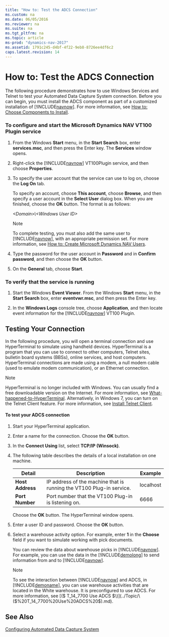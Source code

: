 ```yaml
---
title: "How to: Test the ADCS Connection"
ms.custom: na
ms.date: 06/05/2016
ms.reviewer: na
ms.suite: na
ms.tgt_pltfrm: na
ms.topic: article
ms-prod: "dynamics-nav-2017"
ms.assetid: 1791c245-d4bf-4f22-9eb8-8726ee4df6c2
caps.latest.revision: 14
---
```

# How to: Test the ADCS Connection
The following procedure demonstrates how to use Windows Services and Telnet to test your Automated Data Capture System connection. Before you can begin, you must install the ADCS component as part of a customized installation of [!INCLUDE[navnow](includes/navnow_md.md)]. For more information, see [How to: Choose Components to Install](../Topic/How%20to:%20Choose%20Components%20to%20Install.md).  
  
### To configure and start the Microsoft Dynamics NAV VT100 Plugin service  
  
1.  From the Windows **Start** menu, in the **Start Search** box, enter **services.msc**, and then press the Enter key. The **Services** window opens.  
  
2.  Right\-click the [!INCLUDE[navnow](includes/navnow_md.md)] VT100Plugin service, and then choose **Properties**.  
  
3.  To specify the user account that the service can use to log on, choose the **Log On** tab.  
  
     To specify an account, choose **This account**, choose **Browse**, and then specify a user account in the **Select User** dialog box. When you are finished, choose the **OK** button. The format is as follows:  
  
     *\<Domain\>\\\<Windows User ID\>*  
  
    > [!NOTE]  
    >  To complete testing, you must also add the same user to [!INCLUDE[navnow](includes/navnow_md.md)], with an appropriate permission set. For more information, see [How to: Create Microsoft Dynamics NAV Users](../Topic/How%20to:%20Create%20Microsoft%20Dynamics%20NAV%20Users.md).  
  
4.  Type the password for the user account in **Password** and in **Confirm password**, and then choose the **OK** button.  
  
5.  On the **General** tab, choose **Start**.  
  
### To verify that the service is running  
  
1.  Start the Windows **Event Viewer**. From the Windows **Start** menu, in the **Start Search** box, enter **eventvwr.msc**, and then press the Enter key.  
  
2.  In the **Windows Logs** console tree, choose **Application**, and then locate event information for the [!INCLUDE[navnow](includes/navnow_md.md)] VT100 Plugin.  
  
## Testing Your Connection  
 In the following procedure, you will open a terminal connection and use HyperTerminal to simulate using handheld devices. HyperTerminal is a program that you can use to connect to other computers, Telnet sites, bulletin board systems \(BBSs\), online services, and host computers. HyperTerminal connections are made using a modem, a null modem cable \(used to emulate modem communication\), or an Ethernet connection.  
  
> [!NOTE]  
>  HyperTerminal is no longer included with Windows. You can usually find a free downloadable version on the Internet. For more information, see [What\-happened\-to\-HyperTerminal](http://go.microsoft.com/fwlink/?LinkId=222571). Alternatively, in Windows 7, you can turn on the Telnet Client feature. For more information, see [Install Telnet Client](http://go.microsoft.com/fwlink/?LinkId=248471).  
  
#### To test your ADCS connection  
  
1.  Start your HyperTerminal application.  
  
2.  Enter a name for the connection. Choose the **OK** button.  
  
3.  In the **Connect Using** list, select **TCP\/IP \(Winsock\)**.  
  
4.  The following table describes the details of a local installation on one machine.  
  
    |Detail|Description|Example|  
    |------------|-----------------|-------------|  
    |**Host Address**|IP address of the machine that is running the VT100 Plug\-in service.|localhost|  
    |**Port Number**|Port number that the VT100 Plug\-in is listening on.|6666|  
  
     Choose the **OK** button. The HyperTerminal window opens.  
  
5.  Enter a user ID and password. Choose the **OK** button.  
  
6.  Select a warehouse activity option. For example, enter **1** in the **Choose** field if you want to simulate working with pick documents.  
  
     You can review the data about warehouse picks in [!INCLUDE[navnow](includes/navnow_md.md)]. For example, you can use the data in the [!INCLUDE[demolong](includes/demolong_md.md)] to send information from and to [!INCLUDE[navnow](includes/navnow_md.md)].  
  
    > [!NOTE]  
    >  To see the interaction between [!INCLUDE[navnow](includes/navnow_md.md)] and ADCS, in [!INCLUDE[demoname](includes/demoname_md.md)], you can use warehouse activities that are located in the White warehouse. It is preconfigured to use ADCS. For more information, see [\($ T\_14\_7700 Use ADCS $\)](../Topic/\($%20T_14_7700%20Use%20ADCS%20$\).md).  
  
## See Also  
 [Configuring Automated Data Capture System](Configuring-Automated-Data-Capture-System.md)